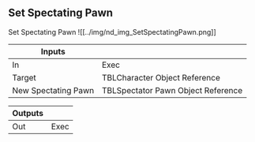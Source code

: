 ## Set Spectating Pawn
Set Spectating Pawn
![[../img/nd_img_SetSpectatingPawn.png]]

|Inputs||
|--|--|
| In | Exec |
| Target | TBLCharacter Object Reference |
| New Spectating Pawn | TBLSpectator Pawn Object Reference |

|Outputs||
|--|--|
| Out | Exec |
